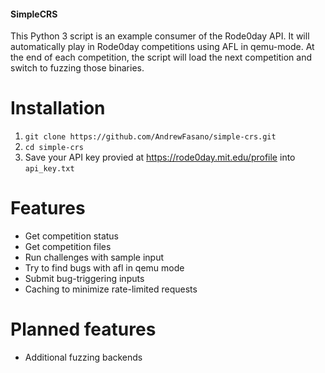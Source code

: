#### SimpleCRS
This Python 3 script is an example consumer of the Rode0day API. It will automatically play in Rode0day competitions using AFL in qemu-mode. At the end of each competition, the script will load the next competition and switch to fuzzing those binaries.

# Installation
1. `git clone https://github.com/AndrewFasano/simple-crs.git`
2. `cd simple-crs`
3. Save your API key provied at https://rode0day.mit.edu/profile into `api_key.txt`


# Features
* Get competition status
* Get competition files
* Run challenges with sample input
* Try to find bugs with afl in qemu mode
* Submit bug-triggering inputs
* Caching to minimize rate-limited requests

# Planned features
* Additional fuzzing backends
